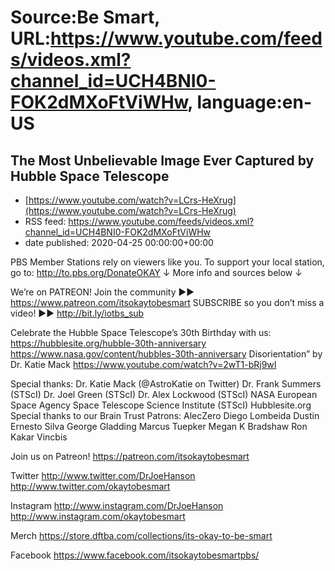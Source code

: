 # Source:Be Smart, URL:https://www.youtube.com/feeds/videos.xml?channel_id=UCH4BNI0-FOK2dMXoFtViWHw, language:en-US

## The Most Unbelievable Image Ever Captured by Hubble Space Telescope
 - [https://www.youtube.com/watch?v=LCrs-HeXrug](https://www.youtube.com/watch?v=LCrs-HeXrug)
 - RSS feed: https://www.youtube.com/feeds/videos.xml?channel_id=UCH4BNI0-FOK2dMXoFtViWHw
 - date published: 2020-04-25 00:00:00+00:00

PBS Member Stations rely on viewers like you. To support your local station, go to: http://to.pbs.org/DonateOKAY
↓ More info and sources below ↓

We’re on PATREON! Join the community ►► https://www.patreon.com/itsokaytobesmart
SUBSCRIBE so you don’t miss a video! ►► http://bit.ly/iotbs_sub 

Celebrate the Hubble Space Telescope’s 30th Birthday with us: https://hubblesite.org/hubble-30th-anniversary
https://www.nasa.gov/content/hubbles-30th-anniversary
Disorientation” by Dr. Katie Mack https://www.youtube.com/watch?v=2wT1-bRj9wI

Special thanks:
Dr. Katie Mack (@AstroKatie on Twitter)
Dr. Frank Summers (STScI)
Dr. Joel Green (STScI)
Dr. Alex Lockwood (STScI)
NASA
European Space Agency
Space Telescope Science Institute (STScI)
Hubblesite.org
Special thanks to our Brain Trust Patrons:
AlecZero
Diego Lombeida
Dustin
Ernesto Silva
George Gladding
Marcus Tuepker
Megan K Bradshaw
Ron Kakar
Vincbis

Join us on Patreon! 
https://patreon.com/itsokaytobesmart

Twitter 
http://www.twitter.com/DrJoeHanson
http://www.twitter.com/okaytobesmart 

Instagram 
http://www.instagram.com/DrJoeHanson 
http://www.instagram.com/okaytobesmart 

Merch
https://store.dftba.com/collections/its-okay-to-be-smart

Facebook
https://www.facebook.com/itsokaytobesmartpbs/

